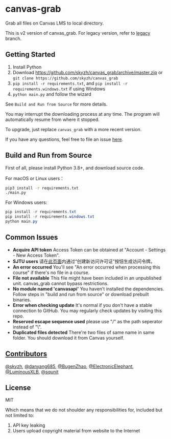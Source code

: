 # canvas-grab

Grab all files on Canvas LMS to local directory.

This is v2 version of canvas_grab. For legacy version, refer to
[legacy](https://github.com/skyzh/canvas_grab/tree/legacy) branch.
## Getting Started

1. Install Python
2. Download https://github.com/skyzh/canvas_grab/archive/master.zip or `git clone https://github.com/skyzh/canvas_grab`
3. `pip install -r requirements.txt`, and `pip install -r requirements.windows.txt` if using Windows
4. `python main.py` and follow the wizard

See `Build and Run from Source` for more details.

You may interrupt the downloading process at any time. The program will automatically resume from where it stopped.

To upgrade, just replace `canvas_grab` with a more recent version.

If you have any questions, feel free to file an issue [here](https://github.com/skyzh/canvas_grab/issues).

## Build and Run from Source

First of all, please install Python 3.8+, and download source code.

For macOS or Linux users：

```bash
pip3 install -r requirements.txt
./main.py
```

For Windows users:
```powershell
pip install -r requirements.txt
pip install -r requirements.windows.txt
python main.py
```

## Common Issues

* **Acquire API token** Access Token can be obtained at "Account - Settings - New Access Token".
* **SJTU users** 请在[此页面](https://oc.sjtu.edu.cn/profile/settings#access_tokens_holder)内通过“创建新访问许可证”按钮生成访问令牌。
* **An error occurred** You'll see "An error occurred when processing this course" if there's no file in a course.
* **File not available** This file might have been included in an unpublished unit. canvas_grab cannot bypass restrictions.
* **No module named 'canvasapi'** You haven't installed the dependencies. Follow steps in "build and run from source" or download prebuilt binaries.
* **Error when checking update** It's normal if you don't have a stable connection to GitHub. You may regularly check updates by visiting this repo.
* **Reserved escape sequence used** please use "/" as the path seperator instead of "\\".
* **Duplicated files detected** There're two files of same name in same folder. You should download it from Canvas yourself.

## [Contributors](https://github.com/skyzh/canvas_grab/graphs/contributors)

[@skyzh](https://github.com/skyzh), 
[@danyang685](https://github.com/danyang685),
[@BugenZhao](https://github.com/BugenZhao),
[@ElectronicElephant](https://github.com/ElectronicElephant),
[@LuminousXLB](https://github.com/LuminousXLB),
[@squnit](https://github.com/squnit)

## License

MIT

Which means that we do not shoulder any responsibilities for, included but not limited to:

1. API key leaking
2. Users upload copyright material from website to the Internet
